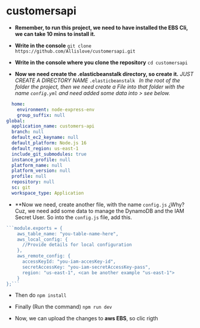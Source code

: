 # customersapi

- **Remember, to run this project, we need to have installed the EBS Cli, we can take 10 mins to install it.**

- **Write in the console**
``` git clone https://github.com/Allislove/customersapi.git ```

- **Write in the console where you clone the repository**
``` cd customersapi ```

- **Now we need create the .elasticbeanstalk directory, so create it.**
 *JUST CREATE A DIRECTORY NAME* ```.elasticbeanstalk ``` *In the root of the folder the project, then we need create a File into that folder with the name ```config.yml``` and need added some data into > see below.*

```yml branch-defaults:
  home:
    environment: node-express-env
    group_suffix: null
global:
  application_name: customers-api
  branch: null
  default_ec2_keyname: null
  default_platform: Node.js 16
  default_region: us-east-1
  include_git_submodules: true
  instance_profile: null
  platform_name: null
  platform_version: null
  profile: null
  repository: null
  sc: git
  workspace_type: Application
 ```

- **Now we need, create another file, with the name ```config.js``` ¿Why?
Cuz, we need add some data to manage the DynamoDB and the IAM Secret User. So into the ```config.js``` file, add this.

````js
```module.exports = {
    aws_table_name: "you-table-name-here",
    aws_local_config: {
      //Provide details for local configuration
    },
    aws_remote_config: {
      accessKeyId: "you-iam-accesKey-id",
      secretAccessKey: "you-iam-secretAccessKey-pass",
      region: "us-east-1", <can be another example "us-east-1">
    }
};```
````

- Then do 
```npm install```


- Finally (Run the command)
```npm run dev```

- Now, we can upload the changes to  **aws EBS**, so clic rigth


